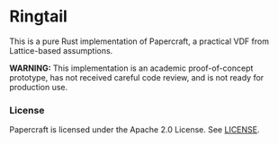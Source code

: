 # Ringtail

This is a pure Rust implementation of Papercraft, a practical VDF from Lattice-based assumptions.

**WARNING:** This implementation is an academic proof-of-concept prototype, has not received careful code review, and is not ready for production use.


### License

Papercraft is licensed under the Apache 2.0 License. See [LICENSE](https://github.com/daryakaviani/ringtail/blob/main/LICENSE).